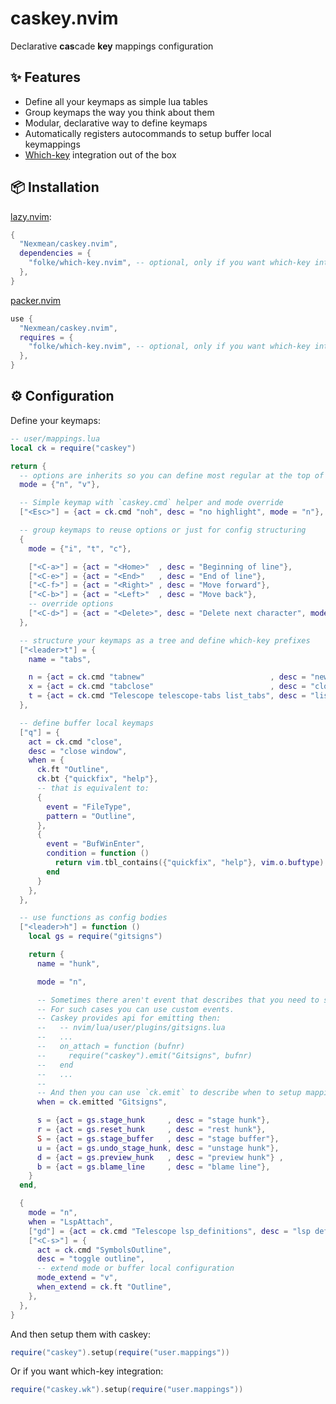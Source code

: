 # caskey.nvim
Declarative **cas**cade **key** mappings configuration

## ✨ Features
- Define all your keymaps as simple lua tables
- Group keymaps the way you think about them
- Modular, declarative way to define keymaps
- Automatically registers autocommands to setup buffer local keymappings
- [Which-key](https://github.com/folke/which-key.nvim) integration out of the box

## 📦 Installation

[lazy.nvim](https://github.com/folke/lazy.nvim):
```lua
{
  "Nexmean/caskey.nvim",
  dependencies = {
    "folke/which-key.nvim", -- optional, only if you want which-key integration
  },
}
```

[packer.nvim](https://github.com/wbthomason/packer.nvim)
```lua
use {
  "Nexmean/caskey.nvim",
  requires = {
    "folke/which-key.nvim", -- optional, only if you want which-key integration
  },
}
```

## ⚙️ Configuration

Define your keymaps:
```lua
-- user/mappings.lua
local ck = require("caskey")

return {
  -- options are inherits so you can define most regular at the top of keymaps config
  mode = {"n", "v"},

  -- Simple keymap with `caskey.cmd` helper and mode override
  ["<Esc>"] = {act = ck.cmd "noh", desc = "no highlight", mode = "n"},

  -- group keymaps to reuse options or just for config structuring
  {
    mode = {"i", "t", "c"},

    ["<C-a>"] = {act = "<Home>"  , desc = "Beginning of line"},
    ["<C-e>"] = {act = "<End>"   , desc = "End of line"},
    ["<C-f>"] = {act = "<Right>" , desc = "Move forward"},
    ["<C-b>"] = {act = "<Left>"  , desc = "Move back"},
    -- override options
    ["<C-d>"] = {act = "<Delete>", desc = "Delete next character", mode = {"i", "c"}},
  },

  -- structure your keymaps as a tree and define which-key prefixes
  ["<leader>t"] = {
    name = "tabs",

    n = {act = ck.cmd "tabnew"                            , desc = "new tab"},
    x = {act = ck.cmd "tabclose"                          , desc = "close tab"},
    t = {act = ck.cmd "Telescope telescope-tabs list_tabs", desc = "list tabs"},
  },

  -- define buffer local keymaps
  ["q"] = {
    act = ck.cmd "close",
    desc = "close window",
    when = {
      ck.ft "Outline",
      ck.bt {"quickfix", "help"},
      -- that is equivalent to:
      {
        event = "FileType",
        pattern = "Outline",
      },
      {
        event = "BufWinEnter",
        condition = function ()
          return vim.tbl_contains({"quickfix", "help"}, vim.o.buftype)
        end
      }
    },
  },

  -- use functions as config bodies
  ["<leader>h"] = function ()
    local gs = require("gitsigns")

    return {
      name = "hunk",

      mode = "n",

      -- Sometimes there aren't event that describes that you need to setup buffer local mappings.
      -- For such cases you can use custom events.
      -- Caskey provides api for emitting then:
      --   -- nvim/lua/user/plugins/gitsigns.lua
      --   ...
      --   on_attach = function (bufnr)
      --     require("caskey").emit("Gitsigns", bufnr)
      --   end
      --   ...
      -- 
      -- And then you can use `ck.emit` to describe when to setup mappings
      when = ck.emitted "Gitsigns",

      s = {act = gs.stage_hunk     , desc = "stage hunk"},
      r = {act = gs.reset_hunk     , desc = "rest hunk"},
      S = {act = gs.stage_buffer   , desc = "stage buffer"},
      u = {act = gs.undo_stage_hunk, desc = "unstage hunk"},
      d = {act = gs.preview_hunk   , desc = "preview hunk"} ,
      b = {act = gs.blame_line     , desc = "blame line"},
    }
  end,

  {
    mode = "n",
    when = "LspAttach",
    ["gd"] = {act = ck.cmd "Telescope lsp_definitions", desc = "lsp definition"},
    ["<C-s>"] = {
      act = ck.cmd "SymbolsOutline",
      desc = "toggle outline",
      -- extend mode or buffer local configuration
      mode_extend = "v",
      when_extend = ck.ft "Outline",
    },
  },
}
```

And then setup them with caskey:
```lua
require("caskey").setup(require("user.mappings"))
```
Or if you want which-key integration:
```lua
require("caskey.wk").setup(require("user.mappings"))
```
